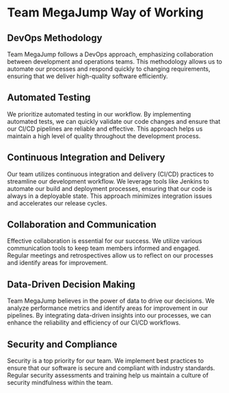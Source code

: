 # Team MegaJump Way of Working

## DevOps Methodology
Team MegaJump follows a DevOps approach, emphasizing collaboration between development and operations teams. This methodology allows us to automate our processes and respond quickly to changing requirements, ensuring that we deliver high-quality software efficiently.

## Automated Testing
We prioritize automated testing in our workflow. By implementing automated tests, we can quickly validate our code changes and ensure that our CI/CD pipelines are reliable and effective. This approach helps us maintain a high level of quality throughout the development process.

## Continuous Integration and Delivery
Our team utilizes continuous integration and delivery (CI/CD) practices to streamline our development workflow. We leverage tools like Jenkins to automate our build and deployment processes, ensuring that our code is always in a deployable state. This approach minimizes integration issues and accelerates our release cycles.

## Collaboration and Communication
Effective collaboration is essential for our success. We utilize various communication tools to keep team members informed and engaged. Regular meetings and retrospectives allow us to reflect on our processes and identify areas for improvement.

## Data-Driven Decision Making
Team MegaJump believes in the power of data to drive our decisions. We analyze performance metrics and identify areas for improvement in our pipelines. By integrating data-driven insights into our processes, we can enhance the reliability and efficiency of our CI/CD workflows.

## Security and Compliance
Security is a top priority for our team. We implement best practices to ensure that our software is secure and compliant with industry standards. Regular security assessments and training help us maintain a culture of security mindfulness within the team. 